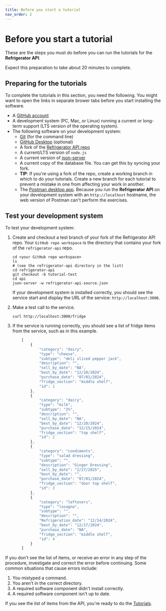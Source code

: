 ```yaml
---
title: Before you start a tutorial
nav_order: 2
---
```


# Before you start a tutorial

These are the steps you must do before you can run
the tutorials for the **Refrigerator API**.

Expect this preparation to take about 20 minutes to complete.

## Preparing for the tutorials

To complete the tutorials in this section, you need the following.
You might want to open the links in separate brower tabs before you start installing the software.

* A [GitHub account](https://github.com)
* A development system (PC, Mac, or Linux) running a current or
long-term support (LTS version of the operating system).
* The following software on your development system:
    * [Git](https://docs.github.com/en/get-started/quickstart/set-up-git) (for the command line)
    * [GitHub Desktop](https://desktop.github.com) (optional)
    * A fork of the [Refrigerator API repo](https://github.com/neverett/refrigerator-api)
    * A current/LTS version of `node.js`
    * A current version of [json-server](https://www.npmjs.com/package/json-server)
    * A current copy of the database file. You can get this by syncing your fork.
    * **TIP**: If you're using a fork of the repo, create a working branch in which to do your tutorials. Create a new branch for each tutorial to prevent a mistake in one from affecting your work in another.
    * The [Postman desktop app](https://www.postman.com/downloads/). Because you run the **Refrigerator API** on your development system with an `http://localhost` hostname, the web version of Postman can't perform the exercises.

## Test your development system

To test your development system:

1. Create and checkout a test branch of your fork of the Refrigerator API repo. Your `GitHub repo workspace` is the directory that contains your fork of the `refrigerator-api` repo.

    ```shell
    cd <your GitHub repo workspace>
    ls
    # (see the refrigerator-api directory in the list)
    cd refrigerator-api
    git checkout -b tutorial-test
    cd api
    json-server -w refrigerator-api-source.json
    ```

    If your development system is installed correctly, you should see
    the service start and display the URL of the service: `http://localhost:3000`.

2. Make a test call to the service.

    ```shell
    curl http://localhost:3000/fridge
    ```

3. If the service is running correctly, you should see a list of fridge items from the service, such as in this example.

    ```js
        [
            {
                "category": "dairy",
                "type": "cheese",
                "subtype": "deli sliced pepper jack",
                "description": "",
                "sell_by_date": "NA",
                "best_by_date": "12/28/2024",
                "purchase_date": "07/01/2024",
                "fridge_section": "middle shelf",
                "id": 1
            },
            {
                "category": "dairy",
                "type": "milk",
                "subtype": "2%",
                "description": "",
                "sell_by_date": "NA",
                "best_by_date": "12/28/2024",
                "purchase_date": "12/15/2024",
                "fridge_section": "top shelf",
                "id": 2
            },
            {
                "category": "condiments",
                "type": "salad dressing",
                "subtype": "",
                "description": "Ginger Dressing",
                "sell_by_date": "2/27/2025",
                "best_by_date": "",
                "purchase_date": "07/01/2024",
                "fridge_section": "door top shelf",
                "id": 3
            },
            {
                "category": "leftovers",
                "type": "lasagna",
                "subtype": "",
                "description": "",
                "Refrigeration_date": "12/14/2024",
                "best_by_date": "12/17/2024",
                "purchase_date": "NA",
                "fridge_section": "middle shelf",
                "id": 4
            }
        ]
    ```

If you don't see the list of items, or receive an error in any step
of the procedure, investigate and correct the error before continuing.
Some common situations that cause errors include:

1. You mistyped a command.
2. You aren't in the correct directory.
3. A required software component didn't install correctly.
4. A required software component isn't up to date.

If you see the list of items from the API, you're ready to do
the [Tutorials](tutorials/index.md).
